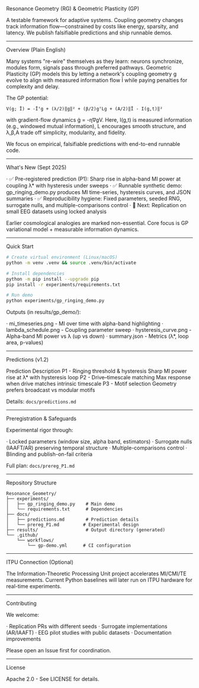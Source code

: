 Resonance Geometry (RG) & Geometric Plasticity (GP)

A testable framework for adaptive systems.
Coupling geometry changes track information flow—constrained by costs like energy, sparsity, and latency. We publish falsifiable predictions and ship runnable demos.

---

Overview (Plain English)

Many systems "re-wire" themselves as they learn: neurons synchronize, modules form, signals pass through preferred pathways. Geometric Plasticity (GP) models this by letting a network's coupling geometry g evolve to align with measured information flow Ī while paying penalties for complexity and delay.

The GP potential:

```
V(g; Ī) = -Īᵀg + (λ/2)‖g‖² + (β/2)gᵀLg + (A/2)‖Ī - I(g,t)‖²
```

with gradient-flow dynamics ġ = -η∇gV. Here, I(g,t) is measured information (e.g., windowed mutual information), L encourages smooth structure, and λ,β,A trade off simplicity, modularity, and fidelity.

We focus on empirical, falsifiable predictions with end-to-end runnable code.

---

What's New (Sept 2025)

· ✅ Pre-registered prediction (P1): Sharp rise in alpha-band MI power at coupling λ* with hysteresis under sweeps
· ✅ Runnable synthetic demo: gp_ringing_demo.py produces MI time-series, hysteresis curves, and JSON summaries
· ✅ Reproducibility hygiene: Fixed parameters, seeded RNG, surrogate nulls, and multiple-comparisons control
· 🧪 Next: Replication on small EEG datasets using locked analysis

Earlier cosmological analogies are marked non-essential. Core focus is GP variational model + measurable information dynamics.

---

Quick Start

```bash
# Create virtual environment (Linux/macOS)
python -m venv .venv && source .venv/bin/activate

# Install dependencies
python -m pip install --upgrade pip
pip install -r experiments/requirements.txt

# Run demo
python experiments/gp_ringing_demo.py
```

Outputs (in results/gp_demo/):

· mi_timeseries.png - MI over time with alpha-band highlighting
· lambda_schedule.png - Coupling parameter sweep
· hysteresis_curve.png - Alpha-band MI power vs λ (up vs down)
· summary.json - Metrics (λ*, loop area, p-values)

---

Predictions (v1.2)

Prediction Description
P1 - Ringing threshold & hysteresis Sharp MI power rise at λ* with hysteresis loop
P2 - Drive–timescale matching Max response when drive matches intrinsic timescale
P3 - Motif selection Geometry prefers broadcast vs modular motifs

Details: `docs/predictions.md`

---

Preregistration & Safeguards

Experimental rigor through:

· Locked parameters (window size, alpha band, estimators)
· Surrogate nulls (IAAFT/AR) preserving temporal structure
· Multiple-comparisons control
· Blinding and publish-on-fail criteria

Full plan: `docs/prereg_P1.md`

---

Repository Structure

```
Resonance_Geometry/
├── experiments/
│   ├── gp_ringing_demo.py    # Main demo
│   └── requirements.txt      # Dependencies
├── docs/
│   ├── predictions.md        # Prediction details
│   └── prereg_P1.md         # Experimental design
├── results/                  # Output directory (generated)
└── .github/
    └── workflows/
        └── gp-demo.yml      # CI configuration
```

---

ITPU Connection (Optional)

The Information-Theoretic Processing Unit project accelerates MI/CMI/TE measurements. Current Python baselines will later run on ITPU hardware for real-time experiments.

---

Contributing

We welcome:

· Replication PRs with different seeds
· Surrogate implementations (AR/IAAFT)
· EEG pilot studies with public datasets
· Documentation improvements

Please open an Issue first for coordination.

---

License

Apache 2.0 - See LICENSE for details.
